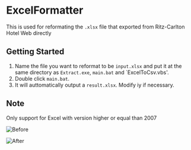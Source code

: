 # ExcelFormatter
This is used for reformating the `.xlsx` file that exported from Ritz-Carlton Hotel Web directly

## Getting Started
1. Name the file you want to reformat to be `input.xlsx` and put it at the same directory as `Extract.exe`, `main.bat` and `ExcelToCsv.vbs'.
2. Double click `main.bat`.
3. It will auttomatically output a `result.xlsx`. Modify iy if necessary.

## Note
Only support for Excel with version higher or equal than 2007

![Before](https://github.com/NHawk-Ke/ExcelExtractor/master/Before.png)

![After](https://github.com/NHawk-Ke/ExcelExtractor/master/After.png)
